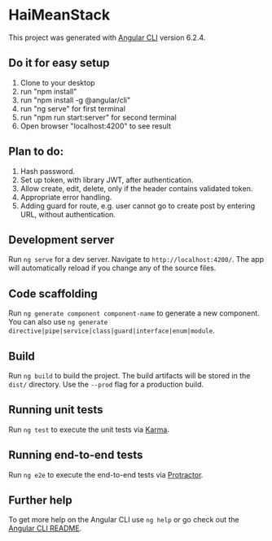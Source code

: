 # HaiMeanStack

This project was generated with [Angular CLI](https://github.com/angular/angular-cli) version 6.2.4.

## Do it for easy setup
1. Clone to your desktop
2. run "npm install"
3. run "npm install -g @angular/cli"
4. run "ng serve" for first terminal
5. run "npm run start:server" for second terminal
6. Open browser "localhost:4200" to see result

## Plan to do:
 1. Hash password.
 2. Set up token, with library JWT, after authentication.
 3. Allow create, edit, delete, only if the header contains validated token.
 4. Appropriate error handling.
 5. Adding guard for route, e.g. user cannot go to create post by entering URL, without authentication.
 
## Development server

Run `ng serve` for a dev server. Navigate to `http://localhost:4200/`. The app will automatically reload if you change any of the source files.

## Code scaffolding

Run `ng generate component component-name` to generate a new component. You can also use `ng generate directive|pipe|service|class|guard|interface|enum|module`.

## Build

Run `ng build` to build the project. The build artifacts will be stored in the `dist/` directory. Use the `--prod` flag for a production build.

## Running unit tests

Run `ng test` to execute the unit tests via [Karma](https://karma-runner.github.io).

## Running end-to-end tests

Run `ng e2e` to execute the end-to-end tests via [Protractor](http://www.protractortest.org/).

## Further help

To get more help on the Angular CLI use `ng help` or go check out the [Angular CLI README](https://github.com/angular/angular-cli/blob/master/README.md).
